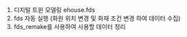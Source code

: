 1. 디지털 트윈 모델링 ehouse.fds
2. fds 자동 실행 (화원 위치 변경 및 화재 조건 변경 하여 데이터 수집)
3. fds_remake를 사용하여 사용할 데이터 정리

